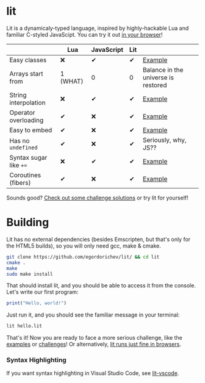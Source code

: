 # lit

Lit is a dynamicaly-typed language, inspired by highly-hackable Lua and familiar C-styled JavaScipt.
You can try it out [in your browser](https://github.com/egordorichev/lit-html)!

|  | Lua | JavaScript | Lit | |
|-|-|-|-|-|
| Easy classes | &#x274C; | &#10004; | &#10004; | [Example](https://github.com/egordorichev/lit/blob/master/tests/examples/oop.lit) |
| Arrays start from | 1 (WHAT) | 0 | 0 | Balance in the universe is restored |
| String interpolation | &#x274C; | &#10004; | &#10004; | [Example](https://github.com/egordorichev/lit/blob/master/tests/examples/interpolation.lit) |
| Operator overloading | &#10004; | &#x274C; | &#10004; | [Example](https://github.com/egordorichev/lit/blob/master/tests/examples/operator_overloading.lit) |
| Easy to embed | &#10004; | &#x274C; | &#10004; | [Example](https://github.com/egordorichev/lit/blob/master/html/glue/glue.c) |
| Has no `undefined` | &#10004; | &#x274C; | &#10004; | Seriously, why, JS?? |
| Syntax sugar like `+=` | &#x274C; | &#10004; | &#10004; | [Example](https://github.com/egordorichev/lit/blob/master/tests/examples/syntax_sugar.lit) |
| Coroutines (fibers) | &#10004; | &#x274C; | &#10004; | [Example](https://github.com/egordorichev/lit/blob/master/tests/examples/fibers.lit) |

Sounds good? [Check out some challenge solutions](https://github.com/egordorichev/lit/tree/master/test/challenges) or try lit for yourself!

# Building

Lit has no external dependencies (besides Emscripten, but that's only for the HTML5 builds), so you will only need gcc, make & cmake.

```bash
git clone https://github.com/egordorichev/lit/ && cd lit 
cmake .
make
sudo make install
```

That should install lit, and you should be able to access it from the console. Let's write our first program:

```js
print("Hello, world!")
```

Just run it, and you should see the familiar message in your terminal:

```bash
lit hello.lit
```

That's it! Now you are ready to face a more serious challenge, like the [examples](https://github.com/egordorichev/lit/tree/master/test/examples) or [challenges](https://github.com/egordorichev/lit/tree/master/test/challenges)!
Or alternatively, [lit runs just fine in browsers](https://github.com/egordorichev/lit-html).

### Syntax Highlighting

If you want syntax highlighting in Visual Studio Code, see [lit-vscode](https://github.com/egordorichev/lit-vscode).
